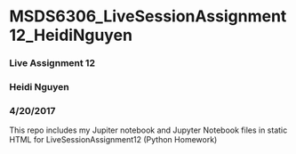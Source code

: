 # MSDS6306_LiveSessionAssignment12_HeidiNguyen
### Live Assignment 12
### Heidi Nguyen
### 4/20/2017

This repo includes my Jupiter notebook and Jupyter Notebook files in static HTML for LiveSessionAssignment12 (Python Homework)
